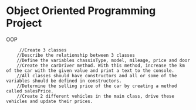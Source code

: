 # Object Oriented Programming Project
 OOP 

         //Create 3 classes
        //Describe the relationship between 3 classes
        //Define the variables chassisType, model, mileage, price and door
        //Create the carDriver method. With this method, increase the km of the car with the given value and print a text to the console.
        //All classes should have constructors and all or some of the variables should be defined in constructors.
        //Determine the selling price of the car by creating a method called salesPrice.
        //Create 2 different vehicles in the main class, drive these vehicles and update their prices.
